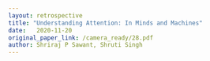 ```yaml
---
layout: retrospective
title: "Understanding Attention: In Minds and Machines"
date:   2020-11-20
original_paper_link: /camera_ready/28.pdf
author: Shriraj P Sawant, Shruti Singh
---
```

